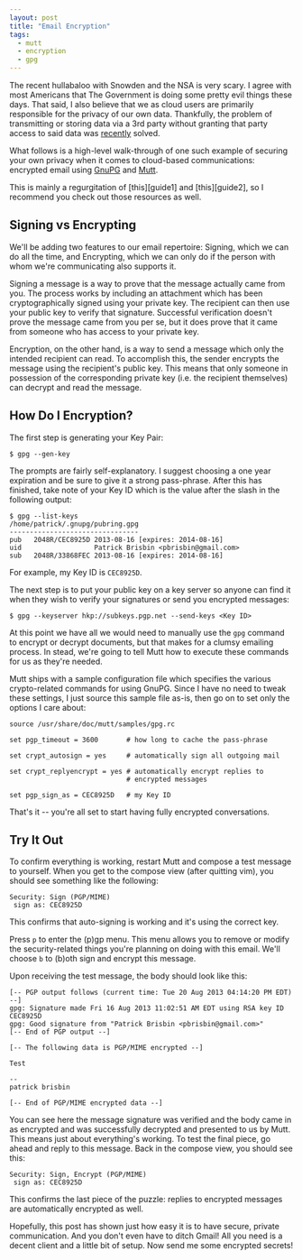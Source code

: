 ```yaml
---
layout: post
title: "Email Encryption"
tags:
  - mutt
  - encryption
  - gpg
---
```


The recent hullabaloo with Snowden and the NSA is very scary. I agree 
with most Americans that The Government is doing some pretty evil things 
these days. That said, I also believe that we as cloud users are 
primarily responsible for the privacy of our own data. Thankfully, the 
problem of transmitting or storing data via a 3rd party without granting 
that party access to said data was [recently][] solved.

[recently]: http://en.wikipedia.org/wiki/Pretty_Good_Privacy

What follows is a high-level walk-through of one such example of 
securing your own privacy when it comes to cloud-based communications: 
encrypted email using [GnuPG][] and [Mutt][].

[gnupg]: http://www.gnupg.org/
[mutt]: http://www.mutt.org/

<div class="note">
This is mainly a regurgitation of [this][guide1] and [this][guide2], so 
I recommend you check out those resources as well.
</div>

[guide1]: http://jasonwryan.com/blog/2013/07/20/gnupg/
[guide2]: http://codesorcery.net/old/mutt/mutt-gnupg-howto

## Signing vs Encrypting

We'll be adding two features to our email repertoire: Signing, which we 
can do all the time, and Encrypting, which we can only do if the person 
with whom we're communicating also supports it.

Signing a message is a way to prove that the message actually came from 
you. The process works by including an attachment which has been 
cryptographically signed using your private key. The recipient can then 
use your public key to verify that signature. Successful verification 
doesn't prove the message came from you per se, but it does prove that 
it came from someone who has access to your private key.

Encryption, on the other hand, is a way to send a message which only the 
intended recipient can read. To accomplish this, the sender encrypts the 
message using the recipient's public key. This means that only someone 
in possession of the corresponding private key (i.e. the recipient 
themselves) can decrypt and read the message.

## How Do I Encryption?

The first step is generating your Key Pair:

```
$ gpg --gen-key
```

The prompts are fairly self-explanatory. I suggest choosing a one year 
expiration and be sure to give it a strong pass-phrase. After this has 
finished, take note of your Key ID which is the value after the slash in 
the following output:

```
$ gpg --list-keys
/home/patrick/.gnupg/pubring.gpg
--------------------------------
pub   2048R/CEC8925D 2013-08-16 [expires: 2014-08-16]
uid                  Patrick Brisbin <pbrisbin@gmail.com>
sub   2048R/33868FEC 2013-08-16 [expires: 2014-08-16]
```

For example, my Key ID is `CEC8925D`.

The next step is to put your public key on a key server so anyone can 
find it when they wish to verify your signatures or send you encrypted 
messages:

```
$ gpg --keyserver hkp://subkeys.pgp.net --send-keys <Key ID>
```

At this point we have all we would need to manually use the `gpg` 
command to encrypt or decrypt documents, but that makes for a clumsy 
emailing process. In stead, we're going to tell Mutt how to execute 
these commands for us as they're needed.

Mutt ships with a sample configuration file which specifies the various 
crypto-related commands for using GnuPG. Since I have no need to tweak 
these settings, I just source this sample file as-is, then go on to set 
only the options I care about:

```
source /usr/share/doc/mutt/samples/gpg.rc

set pgp_timeout = 3600       # how long to cache the pass-phrase

set crypt_autosign = yes     # automatically sign all outgoing mail

set crypt_replyencrypt = yes # automatically encrypt replies to 
                             # encrypted messages

set pgp_sign_as = CEC8925D   # my Key ID
```

That's it -- you're all set to start having fully encrypted 
conversations.

## Try It Out

To confirm everything is working, restart Mutt and compose a test message 
to yourself. When you get to the compose view (after quitting vim), you 
should see something like the following:

```
Security: Sign (PGP/MIME)
 sign as: CEC8925D
```

This confirms that auto-signing is working and it's using the correct 
key.

Press `p` to enter the (p)gp menu. This menu allows you to remove or 
modify the security-related things you're planning on doing with this 
email. We'll choose `b` to (b)oth sign and encrypt this message.

Upon receiving the test message, the body should look like this:

```
[-- PGP output follows (current time: Tue 20 Aug 2013 04:14:20 PM EDT) --]
gpg: Signature made Fri 16 Aug 2013 11:02:51 AM EDT using RSA key ID CEC8925D
gpg: Good signature from "Patrick Brisbin <pbrisbin@gmail.com>"
[-- End of PGP output --]

[-- The following data is PGP/MIME encrypted --]

Test

--
patrick brisbin

[-- End of PGP/MIME encrypted data --]
```

You can see here the message signature was verified and the body came in 
as encrypted and was successfully decrypted and presented to us by Mutt. 
This means just about everything's working. To test the final piece, go 
ahead and reply to this message. Back in the compose view, you should 
see this:

```
Security: Sign, Encrypt (PGP/MIME)
 sign as: CEC8925D
```

This confirms the last piece of the puzzle: replies to encrypted 
messages are automatically encrypted as well.

Hopefully, this post has shown just how easy it is to have secure, 
private communication. And you don't even have to ditch Gmail! All you 
need is a decent client and a little bit of setup. Now send me some 
encrypted secrets!

